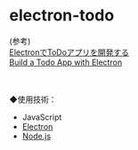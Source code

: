 # electron-todo


(参考)  
[ElectronでToDoアプリを開発する](https://qiita.com/hoshi_shiitake/items/fb4b33a3602cbed9d567)  
[Build a Todo App with Electron](https://codeburst.io/build-a-todo-app-with-electron-d6c61f58b55a)

　

◆使用技術：
- JavaScript
- [Electron](https://www.electronjs.org/)
- [Node.js](https://nodejs.org/ja/)
